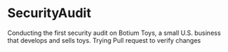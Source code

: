 # SecurityAudit
Conducting the first security audit on Botium Toys, a small U.S. business that develops and sells toys. 
Trying Pull request to verify changes
